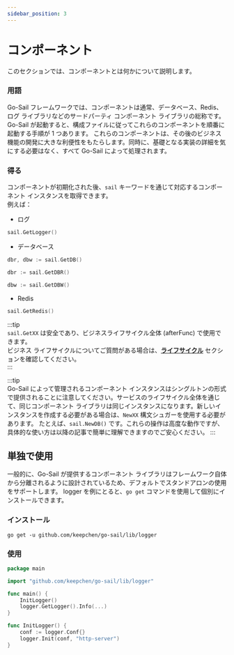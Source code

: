 ```yaml
---
sidebar_position: 3
---
```


# コンポーネント  
このセクションでは、コンポーネントとは何かについて説明します。  

### 用語  
Go-Sail フレームワークでは、コンポーネントは通常、データベース、Redis、ログ ライブラリなどのサードパーティ コンポーネント ライブラリの総称です。
Go-Sail が起動すると、構成ファイルに従ってこれらのコンポーネントを順番に起動する手順が 1 つあります。
これらのコンポーネントは、その後のビジネス機能の開発に大きな利便性をもたらします。同時に、基礎となる実装の詳細を気にする必要はなく、すべて Go-Sail によって処理されます。  

### 得る  
コンポーネントが初期化された後、`sail` キーワードを通じて対応するコンポーネント インスタンスを取得できます。  
例えば：  
- ログ  
```go title="main.go" showLineNumbers  
sail.GetLogger()
```

- データベース  
```go title="main.go" showLineNumbers  
dbr, dbw := sail.GetDB()

dbr := sail.GetDBR()

dbw := sail.GetDBW()
```  

- Redis    
```go title="main.go" showLineNumbers  
sail.GetRedis()
```  
:::tip  
`sail.GetXX` は安全であり、ビジネスライフサイクル全体 (afterFunc) で使用できます。  
ビジネス ライフサイクルについてご質問がある場合は、**[ライフサイクル](./lifecycle.md)** セクションを確認してください。  
:::  

:::tip  
Go-Sail によって管理されるコンポーネント インスタンスはシングルトンの形式で提供されることに注意してください。サービスのライフサイクル全体を通じて、同じコンポーネント ライブラリは同じインスタンスになります。新しいインスタンスを作成する必要がある場合は、`NewXX` 構文シュガーを使用する必要があります。
たとえば、`sail.NewDB()` です。これらの操作は高度な動作ですが、具体的な使い方は以降の記事で簡単に理解できますのでご安心ください。
:::

## 単独で使用  
一般的に、Go-Sail が提供するコンポーネント ライブラリはフレームワーク自体から分離されるように設計されているため、デフォルトでスタンドアロンの使用をサポートします。
logger を例にとると、`go get` コマンドを使用して個別にインストールできます。  

### インストール  
```shell  
go get -u github.com/keepchen/go-sail/lib/logger
```  

### 使用  
```go title="main.go" showLineNumbers  
package main  

import "github.com/keepchen/go-sail/lib/logger"

func main() {
    InitLogger()
    logger.GetLogger().Info(...)
}

func InitLogger() {
    conf := logger.Conf{}
    logger.Init(conf, "http-server")
}

```  
